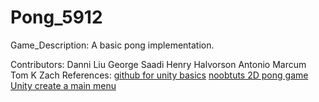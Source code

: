 # Pong_5912
Game_Description:
  A basic pong implementation.
  
Contributors:
  Danni Liu
  George Saadi
  Henry Halvorson
  Antonio Marcum
  Tom K
  Zach
References:
  [github for unity basics](https://github.com/github-for-unity/Unity/blob/master/docs/using/quick-guide.md)
  [noobtuts 2D pong game](https://noobtuts.com/unity/2d-pong-game)
  [Unity create a main menu](https://unity3d.com/learn/tutorials/topics/user-interface-ui/creating-main-menu)
